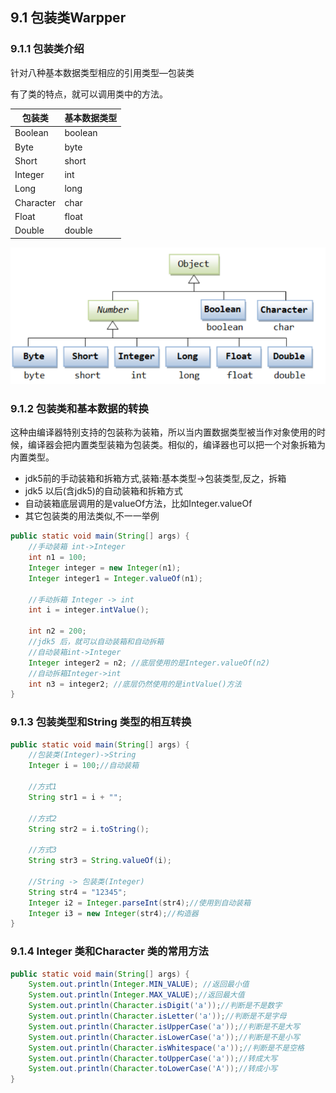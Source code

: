 ## 9.1 包装类Warpper

### 9.1.1 包装类介绍

针对八种基本数据类型相应的引用类型—包装类

有了类的特点，就可以调用类中的方法。

| 包装类    | 基本数据类型 |
| --------- | ------------ |
| Boolean   | boolean      |
| Byte      | byte         |
| Short     | short        |
| Integer   | int          |
| Long      | long         |
| Character | char         |
| Float     | float        |
| Double    | double       |

![img](9-1.png)

### 9.1.2 包装类和基本数据的转换

这种由编译器特别支持的包装称为装箱，所以当内置数据类型被当作对象使用的时候，编译器会把内置类型装箱为包装类。相似的，编译器也可以把一个对象拆箱为内置类型。

- jdk5前的手动装箱和拆箱方式,装箱:基本类型->包装类型,反之，拆箱
-  jdk5 以后(含jdk5)的自动装箱和拆箱方式
- 自动装箱底层调用的是valueOf方法，比如Integer.valueOf
- 其它包装类的用法类似,不一一举例

~~~java
public static void main(String[] args) {
	//手动装箱 int->Integer
	int n1 = 100;
	Integer integer = new Integer(n1);
	Integer integer1 = Integer.valueOf(n1);
    
	//手动拆箱 Integer -> int
	int i = integer.intValue();
    
    int n2 = 200;
    //jdk5 后，就可以自动装箱和自动拆箱
    //自动装箱int->Integer
	Integer integer2 = n2; //底层使用的是Integer.valueOf(n2)
	//自动拆箱Integer->int
	int n3 = integer2; //底层仍然使用的是intValue()方法
}
~~~

### 9.1.3 包装类型和String 类型的相互转换

~~~java
public static void main(String[] args) {
    //包装类(Integer)->String
    Integer i = 100;//自动装箱
    
    //方式1
    String str1 = i + "";
    
    //方式2
    String str2 = i.toString();
    
    //方式3
    String str3 = String.valueOf(i);
    
    //String -> 包装类(Integer)
    String str4 = "12345";
    Integer i2 = Integer.parseInt(str4);//使用到自动装箱
    Integer i3 = new Integer(str4);//构造器
}
~~~

### 9.1.4 Integer 类和Character 类的常用方法

~~~java
public static void main(String[] args) {
    System.out.println(Integer.MIN_VALUE); //返回最小值
    System.out.println(Integer.MAX_VALUE);//返回最大值
    System.out.println(Character.isDigit('a'));//判断是不是数字
    System.out.println(Character.isLetter('a'));//判断是不是字母
    System.out.println(Character.isUpperCase('a'));//判断是不是大写
    System.out.println(Character.isLowerCase('a'));//判断是不是小写
    System.out.println(Character.isWhitespace('a'));//判断是不是空格
    System.out.println(Character.toUpperCase('a'));//转成大写
    System.out.println(Character.toLowerCase('A'));//转成小写
}
~~~

